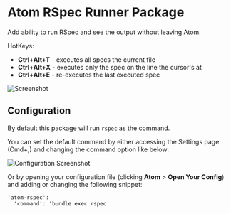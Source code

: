 # Atom RSpec Runner Package

Add ability to run RSpec and see the output without leaving Atom.

HotKeys:

- __Ctrl+Alt+T__ - executes all specs the current file
- __Ctrl+Alt+X__ - executes only the spec on the line the cursor's at
- __Ctrl+Alt+E__ - re-executes the last executed spec

![Screenshot](http://cl.ly/image/2G2B3M2g3l3k/stats_collector_spec.rb%20-%20-Users-fcoury-Projects-crm_bliss.png)

## Configuration

By default this package will run `rspec` as the command.

You can set the default command by either accessing the Settings page (Cmd+,)
and changing the command option like below:

![Configuration Screenshot](http://f.cl.ly/items/1h0N2N1V0E1M3d060w3N/atom-rspec-settings.png)

Or by opening your configuration file (clicking __Atom__ > __Open Your Config__)
and adding or changing the following snippet:

    'atom-rspec':
      'command': 'bundle exec rspec'
